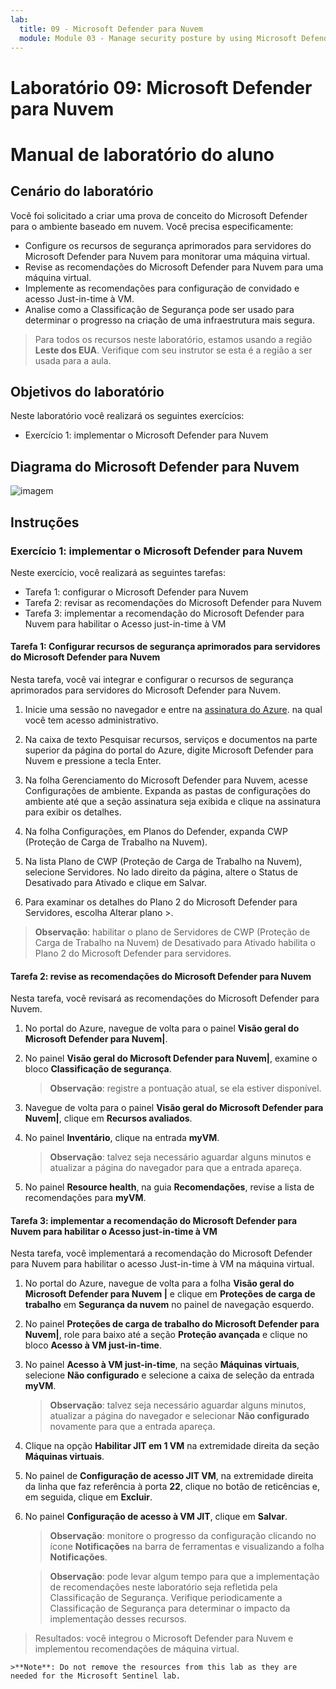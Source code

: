 ```yaml
---
lab:
  title: 09 - Microsoft Defender para Nuvem
  module: Module 03 - Manage security posture by using Microsoft Defender for Cloud
---
```


# Laboratório 09: Microsoft Defender para Nuvem
# Manual de laboratório do aluno

## Cenário do laboratório

Você foi solicitado a criar uma prova de conceito do Microsoft Defender para o ambiente baseado em nuvem. Você precisa especificamente:

- Configure os recursos de segurança aprimorados para servidores do Microsoft Defender para Nuvem para monitorar uma máquina virtual.
- Revise as recomendações do Microsoft Defender para Nuvem para uma máquina virtual.
- Implemente as recomendações para configuração de convidado e acesso Just-in-time à VM. 
- Analise como a Classificação de Segurança pode ser usado para determinar o progresso na criação de uma infraestrutura mais segura.

> Para todos os recursos neste laboratório, estamos usando a região  **Leste dos EUA**. Verifique com seu instrutor se esta é a região a ser usada para a aula. 

## Objetivos do laboratório

Neste laboratório você realizará os seguintes exercícios:

- Exercício 1: implementar o Microsoft Defender para Nuvem

## Diagrama do Microsoft Defender para Nuvem

![imagem](https://github.com/MicrosoftLearning/AZ500-AzureSecurityTechnologies/assets/91347931/c31055cc-de95-41f6-adef-f09d756a68eb)

## Instruções

### Exercício 1: implementar o Microsoft Defender para Nuvem

Neste exercício, você realizará as seguintes tarefas:

- Tarefa 1: configurar o Microsoft Defender para Nuvem
- Tarefa 2: revisar as recomendações do Microsoft Defender para Nuvem
- Tarefa 3: implementar a recomendação do Microsoft Defender para Nuvem para habilitar o Acesso just-in-time à VM

#### Tarefa 1: Configurar recursos de segurança aprimorados para servidores do Microsoft Defender para Nuvem

Nesta tarefa, você vai integrar e configurar o recursos de segurança aprimorados para servidores do Microsoft Defender para Nuvem.

1. Inicie uma sessão no navegador e entre na [assinatura do Azure](https://azure.microsoft.com/en-us/free/?azure-portal=true). na qual você tem acesso administrativo.

2. Na caixa de texto Pesquisar recursos, serviços e documentos na parte superior da página do portal do Azure, digite Microsoft Defender para Nuvem e pressione a tecla Enter.

3. Na folha Gerenciamento do Microsoft Defender para Nuvem, acesse Configurações de ambiente. Expanda as pastas de configurações do ambiente até que a seção assinatura seja exibida e clique na assinatura para exibir os detalhes.

4. Na folha Configurações, em Planos do Defender, expanda CWP (Proteção de Carga de Trabalho na Nuvem).
  
5. Na lista Plano de CWP (Proteção de Carga de Trabalho na Nuvem), selecione Servidores. No lado direito da página, altere o Status de Desativado para Ativado e clique em Salvar.
  
6. Para examinar os detalhes do Plano 2 do Microsoft Defender para Servidores, escolha Alterar plano >.

>**Observação**: habilitar o plano de Servidores de CWP (Proteção de Carga de Trabalho na Nuvem) de Desativado para Ativado habilita o Plano 2 do Microsoft Defender para servidores.

#### Tarefa 2: revise as recomendações do Microsoft Defender para Nuvem

Nesta tarefa, você revisará as recomendações do Microsoft Defender para Nuvem. 

1. No portal do Azure, navegue de volta para o painel **Visão geral do Microsoft Defender para Nuvem\|**. 

2. No painel **Visão geral do Microsoft Defender para Nuvem\|**, examine o bloco **Classificação de segurança**.

    >**Observação**: registre a pontuação atual, se ela estiver disponível.

3. Navegue de volta para o painel **Visão geral do Microsoft Defender para Nuvem\|**, clique em **Recursos avaliados**.

4. No painel **Inventário**, clique na entrada **myVM**.

    >**Observação**: talvez seja necessário aguardar alguns minutos e atualizar a página do navegador para que a entrada apareça.
    
5. No painel **Resource health**, na guia **Recomendações**, revise a lista de recomendações para **myVM**.

#### Tarefa 3: implementar a recomendação do Microsoft Defender para Nuvem para habilitar o Acesso just-in-time à VM

Nesta tarefa, você implementará a recomendação do Microsoft Defender para Nuvem para habilitar o acesso Just-in-time à VM na máquina virtual. 

1. No portal do Azure, navegue de volta para a folha **Visão geral do Microsoft Defender para Nuvem \|** e clique em **Proteções de carga de trabalho** em **Segurança da nuvem** no painel de navegação esquerdo.

2. No painel **Proteções de carga de trabalho do Microsoft Defender para Nuvem\|**, role para baixo até a seção **Proteção avançada** e clique no bloco **Acesso à VM just-in-time**.

3. No painel **Acesso à VM just-in-time**, na seção **Máquinas virtuais**, selecione **Não configurado** e selecione a caixa de seleção da entrada **myVM**.

    >**Observação**: talvez seja necessário aguardar alguns minutos, atualizar a página do navegador e selecionar **Não configurado** novamente para que a entrada apareça.

4. Clique na opção **Habilitar JIT em 1 VM** na extremidade direita da seção **Máquinas virtuais**.

5. No painel de **Configuração de acesso JIT VM**, na extremidade direita da linha que faz referência à porta **22**, clique no botão de reticências e, em seguida, clique em **Excluir**.

6. No painel **Configuração de acesso à VM JIT**, clique em **Salvar**.

    >**Observação**: monitore o progresso da configuração clicando no ícone **Notificações** na barra de ferramentas e visualizando a folha **Notificações**. 

    >**Observação**: pode levar algum tempo para que a implementação de recomendações neste laboratório seja refletida pela Classificação de Segurança. Verifique periodicamente a Classificação de Segurança para determinar o impacto da implementação desses recursos. 

> Resultados: você integrou o Microsoft Defender para Nuvem e implementou recomendações de máquina virtual. 

    >**Note**: Do not remove the resources from this lab as they are needed for the Microsoft Sentinel lab.
